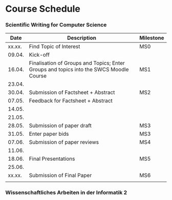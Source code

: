 # Course Schedule

### Scientific Writing for Computer Science

| Date   | Description                                                                            | Milestone |
|--------|----------------------------------------------------------------------------------------|-----------|
| xx.xx. | Find Topic of Interest                                                                 | MS0       |
| 09.04. | Kick-off                                                                               |           |
| 16.04. | Finalisation of Groups and Topics; Enter Groups and topics into the SWCS Moodle Course | MS1       |
| 23.04. |                                                                                        |           |
| 30.04. | Submission of Factsheet + Abstract                                                     | MS2       |
| 07.05. | Feedback for Factsheet + Abstract                                                      |           |
| 14.05. |                                                                                        |           |
| 21.05. |                                                                                        |           |
| 28.05. | Submission of paper draft                                                              | MS3       |
| 31.05. | Enter paper bids                                                                       | MS3       |
| 07.06. | Submission of paper reviews                                                            | MS4       |
| 11.06. |                                                                                        |           |
| 18.06. | Final Presentations                                                                    | MS5       |
| 25.06. |                                                                                        |           |
| xx.xx. | Submission of Final Paper                                                              | MS6       |
|        |                                                                                        |           |


### Wissenschaftliches Arbeiten in der Informatik 2

